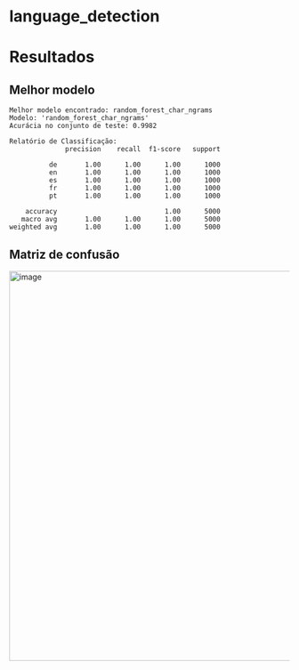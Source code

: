 # language_detection

# Resultados

## Melhor modelo
```
Melhor modelo encontrado: random_forest_char_ngrams
Modelo: 'random_forest_char_ngrams'
Acurácia no conjunto de teste: 0.9982
```

```
Relatório de Classificação:
              precision    recall  f1-score   support

          de       1.00      1.00      1.00      1000
          en       1.00      1.00      1.00      1000
          es       1.00      1.00      1.00      1000
          fr       1.00      1.00      1.00      1000
          pt       1.00      1.00      1.00      1000

    accuracy                           1.00      5000
   macro avg       1.00      1.00      1.00      5000
weighted avg       1.00      1.00      1.00      5000
```

## Matriz de confusão

<img width="788" height="701" alt="image" src="https://github.com/user-attachments/assets/f604ca9d-1e52-456a-a053-adbfc56a9b6f" />
